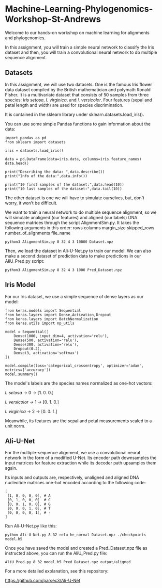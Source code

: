 # Machine-Learning-Phylogenomics-Workshop-St-Andrews

Welcome to our hands-on workshop on machine learning for alignments and phylogenomics.

In this assignment, you will train a simple neural network to classify the Iris dataset and then, you will train a convolutional neural network to do multiple sequence alignment.

## Datasets

In this assignment, we will use two datasets. One is the famous Iris flower data dataset compiled by the British mathematician and polymath Ronald Fisher. It is a multivariate dataset that consists of 50 samples from three species: _Iris setosa_, _I. virginica_, and _I. versicolor_. Four features (sepal and petal length and width) are used for species discrimination.

It is contained in the sklearn library under sklearn.datasets.load_iris().

You can use some simple Pandas functions to gain information about the data:

```
import pandas as pd
from sklearn import datasets

iris = datasets.load_iris()

data = pd.DataFrame(data=iris.data, columns=iris.feature_names)
data.head()

print("Describing the data: ",data.describe())
print("Info of the data:",data.info())
```

```
print("10 first samples of the dataset:",data.head(10))
print("10 last samples of the dataset:",data.tail(10))
```

The other dataset is one we will have to simulate ourselves, but, don't worry, it won't be difficult.

We want to train a neural network to do multiple sequence alignment, so we will simulate unaligned (our features) and aligned (our labels) DNA sequence matrices through the script AlignmentSim.py. It takes the following arguments in this order: rows columns margin_size skipped_rows number_of_alignments file_name

```
python3 AlignmentSim.py 8 32 4 3 10000 Dataset.npz
```

Then, we load the dataset in Ali-U-Net.py to train our model. We can also make a second dataset of prediction data to make predictions in our AliU_Pred.py script:

```
python3 AlignmentSim.py 8 32 4 3 1000 Pred_Dataset.npz
```

## Iris Model

For our Iris dataset, we use a simple sequence of dense layers as our model:

```
from keras.models import Sequential
from keras.layers import Dense,Activation,Dropout
from keras.layers import BatchNormalization
from keras.utils import np_utils
```

```
model = Sequential([
    Dense(1000, input_dim=4, activation='relu'),
    Dense(500, activation='relu'),
    Dense(300, activation='relu'),
    Dropout(0.2),
    Dense(3, activation='softmax')
])

model.compile(loss='categorical_crossentropy', optimizer='adam', metrics=['accuracy'])
model.summary()
```

The model's labels are the species names normalized as one-hot vectors:

_I. setosa_ → 0 → [1. 0. 0.]

_I. versicolor_ → 1 → [0. 1. 0.]

_I. virginica_ → 2 → [0. 0. 1.]

Meanwhile, its features are the sepal and petal measurements scaled to a unit norm.

## Ali-U-Net

For the multiple-sequence alignment, we use a convolutional neural network in the form of a modified U-Net. Its encoder path downsamples the input matrices for feature extraction while its decoder path upsamples them again.

Its inputs and outputs are, respectively, unaligned and aligned DNA nucleotide matrices one-hot encoded according to the following code:

```
[ 
 [1, 0, 0, 0, 0], # A 
 [0, 1, 0, 0, 0]  # C 
 [0, 0, 1, 0, 0], # G 
 [0, 0, 0, 1, 0], # T 
 [0, 0, 0, 0, 1], # - 
]
```

Run Ali-U-Net.py like this:

```
python Ali-U-Net.py 8 32 relu he_normal Dataset.npz ./checkpoints model.h5
```

Once you have saved the model and created a Pred_Dataset.npz file as instructed above, you can run the AliU_Pred.py file:

```
AliU_Pred.py 8 32 model.h5 Pred_Dataset.npz output/aligned
```

For a more detailed explanation, see this repository:

https://github.com/parsec3/Ali-U-Net
